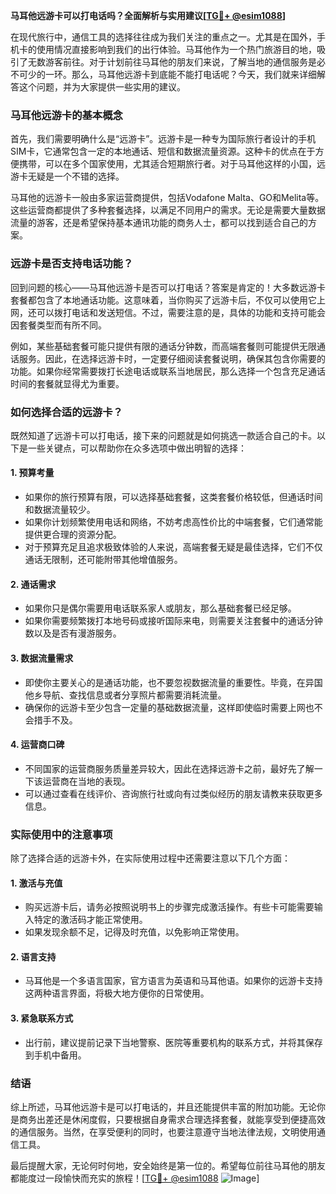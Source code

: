**马耳他远游卡可以打电话吗？全面解析与实用建议[[TG💪+ @esim1088](https://t.me/s/esim1088)]**

在现代旅行中，通信工具的选择往往成为我们关注的重点之一。尤其是在国外，手机卡的使用情况直接影响到我们的出行体验。马耳他作为一个热门旅游目的地，吸引了无数游客前往。对于计划前往马耳他的朋友们来说，了解当地的通信服务是必不可少的一环。那么，马耳他远游卡到底能不能打电话呢？今天，我们就来详细解答这个问题，并为大家提供一些实用的建议。

### 马耳他远游卡的基本概念

首先，我们需要明确什么是“远游卡”。远游卡是一种专为国际旅行者设计的手机SIM卡，它通常包含一定的本地通话、短信和数据流量资源。这种卡的优点在于方便携带，可以在多个国家使用，尤其适合短期旅行者。对于马耳他这样的小国，远游卡无疑是一个不错的选择。

马耳他的远游卡一般由多家运营商提供，包括Vodafone Malta、GO和Melita等。这些运营商都提供了多种套餐选择，以满足不同用户的需求。无论是需要大量数据流量的游客，还是希望保持基本通讯功能的商务人士，都可以找到适合自己的方案。

### 远游卡是否支持电话功能？

回到问题的核心——马耳他远游卡是否可以打电话？答案是肯定的！大多数远游卡套餐都包含了本地通话功能。这意味着，当你购买了远游卡后，不仅可以使用它上网，还可以拨打电话和发送短信。不过，需要注意的是，具体的功能和支持可能会因套餐类型而有所不同。

例如，某些基础套餐可能只提供有限的通话分钟数，而高端套餐则可能提供无限通话服务。因此，在选择远游卡时，一定要仔细阅读套餐说明，确保其包含你需要的功能。如果你经常需要拨打长途电话或联系当地居民，那么选择一个包含充足通话时间的套餐就显得尤为重要。

### 如何选择合适的远游卡？

既然知道了远游卡可以打电话，接下来的问题就是如何挑选一款适合自己的卡。以下是一些关键点，可以帮助你在众多选项中做出明智的选择：

#### 1. **预算考量**
   - 如果你的旅行预算有限，可以选择基础套餐，这类套餐价格较低，但通话时间和数据流量较少。
   - 如果你计划频繁使用电话和网络，不妨考虑高性价比的中端套餐，它们通常能提供更合理的资源分配。
   - 对于预算充足且追求极致体验的人来说，高端套餐无疑是最佳选择，它们不仅通话无限制，还可能附带其他增值服务。

#### 2. **通话需求**
   - 如果你只是偶尔需要用电话联系家人或朋友，那么基础套餐已经足够。
   - 如果你需要频繁拨打本地号码或接听国际来电，则需要关注套餐中的通话分钟数以及是否有漫游服务。

#### 3. **数据流量需求**
   - 即使你主要关心的是通话功能，也不要忽视数据流量的重要性。毕竟，在异国他乡导航、查找信息或者分享照片都需要消耗流量。
   - 确保你的远游卡至少包含一定量的基础数据流量，这样即使临时需要上网也不会措手不及。

#### 4. **运营商口碑**
   - 不同国家的运营商服务质量差异较大，因此在选择远游卡之前，最好先了解一下该运营商在当地的表现。
   - 可以通过查看在线评价、咨询旅行社或向有过类似经历的朋友请教来获取更多信息。

### 实际使用中的注意事项

除了选择合适的远游卡外，在实际使用过程中还需要注意以下几个方面：

#### 1. **激活与充值**
   - 购买远游卡后，请务必按照说明书上的步骤完成激活操作。有些卡可能需要输入特定的激活码才能正常使用。
   - 如果发现余额不足，记得及时充值，以免影响正常使用。

#### 2. **语言支持**
   - 马耳他是一个多语言国家，官方语言为英语和马耳他语。如果你的远游卡支持这两种语言界面，将极大地方便你的日常使用。

#### 3. **紧急联系方式**
   - 出行前，建议提前记录下当地警察、医院等重要机构的联系方式，并将其保存到手机中备用。

### 结语

综上所述，马耳他远游卡是可以打电话的，并且还能提供丰富的附加功能。无论你是商务出差还是休闲度假，只要根据自身需求合理选择套餐，就能享受到便捷高效的通信服务。当然，在享受便利的同时，也要注意遵守当地法律法规，文明使用通信工具。

最后提醒大家，无论何时何地，安全始终是第一位的。希望每位前往马耳他的朋友都能度过一段愉快而充实的旅程！[[TG💪+ @esim1088](https://t.me/s/esim1088) ![Image](https://i.postimg.cc/4NQfJmqS/Snipaste-2025-05-13-00-14-12.png)]